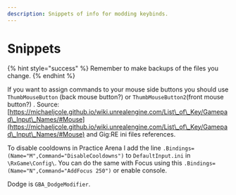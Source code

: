 ```yaml
---
description: Snippets of info for modding keybinds.
---
```


# Snippets

{% hint style="success" %}
Remember to make backups of the files you change.
{% endhint %}

If you want to assign commands to your mouse side buttons you should use `ThumbMouseButton` (back mouse button?) or `ThumbMouseButton2`(front mouse button?) . Source: [https://michaeljcole.github.io/wiki.unrealengine.com/List\_of\_Key/Gamepad\_Input\_Names/#Mouse](https://michaeljcole.github.io/wiki.unrealengine.com/List\_of\_Key/Gamepad\_Input\_Names/#Mouse) and Gig:RE ini files references.

To disable cooldowns in Practice Arena I add the line `.Bindings=(Name="M",Command="DisableCooldowns")` to `DefaultInput.ini` in `\RxGame\Config\`. You can do the same with Focus using this `.Bindings=(Name="N",Command="AddFocus 250")` or enable console.

Dodge is `GBA_DodgeModifier`.
